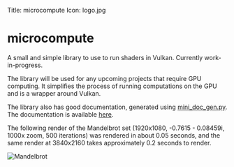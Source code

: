 Title: microcompute
Icon: logo.jpg

# microcompute

A small and simple library to use to run shaders in Vulkan. Currently work-in-progress.

The library will be used for any upcoming projects that require GPU computing. It simplifies the process of running computations on the GPU and is a wrapper around Vulkan.

The library also has good documentation, generated using [mini_doc_gen.py](projects_doc.md). The documentation is available [here](https://github.com/kal39/microcompute/blob/main/doc.md).

The following render of the Mandelbrot set (1920x1080, -0.7615 - 0.08459i, 1000x zoom, 500 iterations) was rendered in about 0.05 seconds, and the same render at 3840x2160 takes approximately 0.2 seconds to render.

![Mandelbrot](assets/projects_microcompute_demo.jpeg)